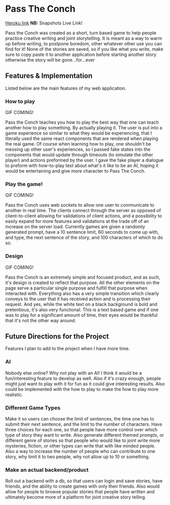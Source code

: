 # Pass The Conch

[Heroku link][heroku] **NB:** Snapshots Live Link!

[heroku]: https://passtheconch.herokuapp.com/

Pass the Conch was created as a short, turn based game to help people practice creative writing and joint storytelling. It is meant as a way to warm up before writing, to postpone boredom, other whatever other use you can find for it! None of the stories are saved, so if you like what you write, make sure to copy paste it to another application before starting another story otherwise the story will be gone...for...ever


## Features & Implementation
Listed below are the main features of my web application.

### How to play

GIF COMING!
<!-- ![photo_layout](./docs/production_readme_photos/photo_layout.png) -->

Pass the Conch teaches you how to play the best way that one can teach another how to play something. By actually playing it. The user is put into a game experience so similar to what they would be experiencing, that I literally used the same react components that are rendered when playing the real game. Of course when learning how to play, one shouldn't be messing up other user's experiences, so I passed fake states into the components that would update through timeouts (to simulate the other player) and actions preformed by the user. I gave the fake player a dialogue to preform with how-to-play text about what's it like to be an AI, hoping it would be entertaining and give more character to Pass The Conch.

### Play the game!

GIF COMING!
<!-- ![photo_layout](./docs/production_readme_photos/photo_layout.png) -->

Pass the Conch uses web sockets to allow one user to communicate to another in real time. The clients connect through the server as opposed of client-to-client allowing for validations of client actions, and a possibility to easily expand for more features and validations at the trade off of an increase on the server load. Currently games are given a randomly generated prompt, have a 10 sentence limit, 60 seconds to come up with, and type, the next sentence of the story, and 100 characters of which to do so.

### Design

GIF COMING!
<!-- ![photo_layout](./docs/production_readme_photos/photo_layout.png) -->

Pass the Conch is an extremely simple and focused product, and as such, it's design is created to reflect that purpose. All the other elements on the page serve a particular single purpose and fulfill that purpose when interacted with. Everything also has a very simple transition which clearly conveys to the user that it has received action and is processing their request.  And yes, while the white text on a black background is bold and pretentious, it's also very functional. This is a text based game and if one was to play for a significant amount of time, their eyes would be thankful that it's not the other way around.



## Future Directions for the Project
Features I plan to add to the project when I have more time.

### AI
Nobody else online? Why not play with an AI! I think it would be a fun/interesting feature to develop as well. Also if it's crazy enough, people might just want to play with it for fun as it could give interesting results. Also could be implemented with the how to play to make the how to play more realistic.

### Different Game Types
Make it so users can choose the limit of sentences, the time one has to submit their next sentence, and the limit to the number of characters. Have three choices for each one, so that people have more control over which type of story they want to write. Also generate different themed prompts, or different genre of stories so that people who would like to joint write more mysteries, fiction, or other types can write that with like minded people. Also a way to increase the number of people who can contribute to one story, why limit it to two people, why not allow up to 10 or something.

### Make an actual backend/product
Roll out a backend with a db, so that users can login and save stories, have friends, and the ability to create games with only their friends. Also would allow for people to browse popular stories that people have written and ultimately become more of a platform for joint creative story telling.
